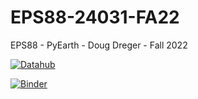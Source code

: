 # EPS88-24031-FA22

EPS88 - PyEarth - Doug Dreger - Fall 2022

[![Datahub](https://img.shields.io/badge/Launch-UCB%20Datahub-blue.svg)](http://datahub.berkeley.edu/user-redirect/interact?account=ds-modules&repo=EPS-130-SP22&branch=main&path=)

[![Binder](https://mybinder.org/badge_logo.svg)](https://mybinder.org/v2/gh/ds-modules/EPS-130-SP22/master)

